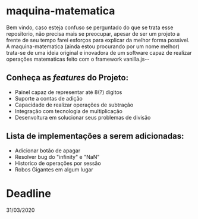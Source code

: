 <h1>maquina-matematica</h1>

 Bem vindo, caso esteja confuso se perguntado do que se trata esse repositorio, não precisa mais se preocupar, apesar de ser um projeto a frente de seu tempo farei esforços para explicar da melhor forma possivel. A maquina-matematica (ainda estou procurando por um nome melhor) trata-se de uma ideia original e inovadora de um software capaz de realizar operações matematicas feito com o framework vanilla.js--

<h2>Conheça as <i>features</i> do Projeto:</h2>

<ul>
  <li>Painel capaz de representar  até 8(?) digitos</li>
  <li>Suporte a contas de adição</li>
  <li>Capacidade de realizar operações de subtração</li>
  <li>Integração com tecnologia de multiplicação</li>
  <li>Desenvoltura em solucionar seus problemas de divisão</li>
</ul>


<h2>Lista de implementações a serem adicionadas:</h2>

<ul>
  <li>Adicionar botão de apagar</li>
  <li>Resolver bug do "infinity" e "NaN"</li>
  <li>Historico de operações por sessão</li>
  <li>Robos Gigantes em algum lugar</li>
</ul>

# Deadline
31/03/2020
